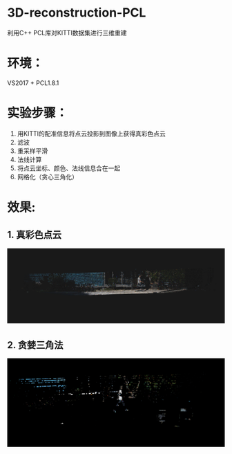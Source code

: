 # 3D-reconstruction-PCL
利用C++ PCL库对KITTI数据集进行三维重建

# 环境：
VS2017 + PCL1.8.1

# 实验步骤：
1. 用KITTI的配准信息将点云投影到图像上获得真彩色点云
2. 滤波  
3. 重采样平滑 
4. 法线计算 
5. 将点云坐标、颜色、法线信息合在一起 
6. 网格化（贪心三角化）


# 效果:
## 1. 真彩色点云
![image](./result/rgb_pc.png)
## 2. 贪婪三角法
![image](./result/greedy_tri.png)